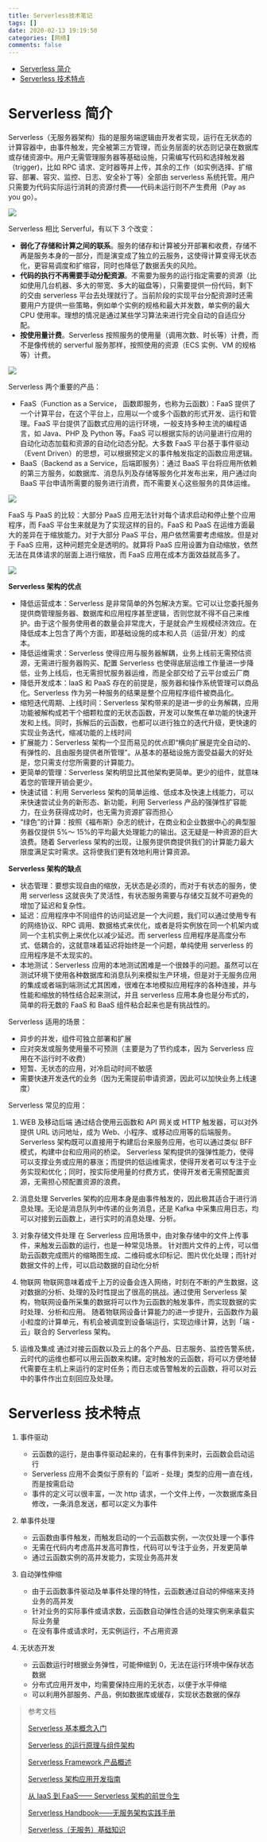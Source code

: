 ```yaml
---
title: Serverless技术笔记
tags: []
date: 2020-02-13 19:19:50
categories: [网络]
comments: false
---
```


- [Serverless 简介](#serverless-简介)
- [Serverless 技术特点](#serverless-技术特点)

<!--more-->

# Serverless 简介

Serverless（无服务器架构）指的是服务端逻辑由开发者实现，运行在无状态的计算容器中，由事件触发，完全被第三方管理，而业务层面的状态则记录在数据库或存储资源中。用户无需管理服务器等基础设施，只需编写代码和选择触发器（trigger)，比如 RPC 请求、定时器等并上传，其余的工作（如实例选择、扩缩容、部署、容灾、监控、日志、安全补丁等）全部由 serverless 系统托管。用户只需要为代码实际运行消耗的资源付费——代码未运行则不产生费用（Pay as you go）。

![](https://cdn.jsdelivr.net/gh/serchaofan/picBed/blog/202203251134740.png)

Serverless 相比 Serverful，有以下 3 个改变：

- **弱化了存储和计算之间的联系**。服务的储存和计算被分开部署和收费，存储不再是服务本身的一部分，而是演变成了独立的云服务，这使得计算变得无状态化，更容易调度和扩缩容，同时也降低了数据丢失的风险。
- **代码的执行不再需要手动分配资源**。不需要为服务的运行指定需要的资源（比如使用几台机器、多大的带宽、多大的磁盘等），只需要提供一份代码，剩下的交由 serverless 平台去处理就行了。当前阶段的实现平台分配资源时还需要用户方提供一些策略，例如单个实例的规格和最大并发数，单实例的最大 CPU 使用率。理想的情况是通过某些学习算法来进行完全自动的自适应分配。
- **按使用量计费**。Serverless 按照服务的使用量（调用次数、时长等）计费，而不是像传统的 serverful 服务那样，按照使用的资源（ECS 实例、VM 的规格等）计费。

![](https://cdn.jsdelivr.net/gh/serchaofan/picBed/blog/202203251134453.png)

Serverless 两个重要的产品：

- FaaS（Function as a Service， 函数即服务，也称为云函数）：FaaS 提供了一个计算平台，在这个平台上，应用以一个或多个函数的形式开发、运行和管理。FaaS 平台提供了函数式应用的运行环境，一般支持多种主流的编程语言，如 Java、PHP 及 Python 等。FaaS 可以根据实际的访问量进行应用的自动化动态加载和资源的自动化动态分配。大多数 FaaS 平台基于事件驱动（Event Driven）的思想，可以根据预定义的事件触发指定的函数应用逻辑。
- BaaS（Backend as a Service，后端即服务）：通过 BaaS 平台将应用所依赖的第三方服务，如数据库、消息队列及存储等服务化并发布出来，用户通过向 BaaS 平台申请所需要的服务进行消费，而不需要关心这些服务的具体运维。

![](https://cdn.jsdelivr.net/gh/serchaofan/picBed/blog/202203251135144.png)

FaaS 与 PaaS 的比较：大部分 PaaS 应用无法针对每个请求启动和停止整个应用程序，而 FaaS 平台生来就是为了实现这样的目的。FaaS 和 PaaS 在运维方面最大的差异在于缩放能力。对于大部分 PaaS 平台，用户依然需要考虑缩放。但是对于 FaaS 应用，这种问题完全是透明的。就算将 PaaS 应用设置为自动缩放，依然无法在具体请求的层面上进行缩放，而 FaaS 应用在成本方面效益就高多了。

![](https://cdn.jsdelivr.net/gh/serchaofan/picBed/blog/202203251135535.png)

**Serverless 架构的优点**

- 降低运营成本：Serverless 是非常简单的外包解决方案。它可以让您委托服务提供商管理服务器、数据库和应用程序甚至逻辑，否则您就不得不自己来维护。由于这个服务使用者的数量会非常庞大，于是就会产生规模经济效应。在降低成本上包含了两个方面，即基础设施的成本和人员（运营/开发）的成本。
- 降低运维需求：Serverless 使得应用与服务器解耦，业务上线前无需预估资源，无需进行服务器购买、配置 Serverless 也使得底层运维工作量进一步降低，业务上线后，也无需担忧服务器运维，而是全部交给了云平台或云厂商
- 降低开发成本：IaaS 和 PaaS 存在的前提是，服务器和操作系统管理可以商品化。Serverless 作为另一种服务的结果是整个应用程序组件被商品化。
- 缩短迭代周期、上线时间：Serverless 架构带来的是进一步的业务解耦，应用功能被解构成若干个细颗粒度的无状态函数，开发可以聚焦在单功能的快速开发和上线。同时，拆解后的云函数，也都可以进行独立的迭代升级，更快速的实现业务迭代，缩减功能的上线时间
- 扩展能力：Serverless 架构一个显而易见的优点即“横向扩展是完全自动的、有弹性的、且由服务提供者所管理”。从基本的基础设施方面受益最大的好处是，您只需支付您所需要的计算能力。
- 更简单的管理：Serverless 架构明显比其他架构更简单。更少的组件，就意味着您的管理开销会更少。
- 快速试错：利用 Serverless 架构的简单运维、低成本及快速上线能力，可以来快速尝试业务的新形态、新功能，利用 Serverless 产品的强弹性扩容能力，在业务获得成功时，也无需为资源扩容而担心
- “绿色”的计算：按照《福布斯》杂志的统计，在商业和企业数据中心的典型服务器仅提供 5%～ 15%的平均最大处理能力的输出。这无疑是一种资源的巨大浪费。随着 Serverless 架构的出现，让服务提供商提供我们的计算能力最大限度满足实时需求。这将使我们更有效地利用计算资源。

**Serverless 架构的缺点**

- 状态管理：要想实现自由的缩放，无状态是必须的，而对于有状态的服务，使用 serverless 这就丧失了灵活性，有状态服务需要与存储交互就不可避免的增加了延迟和复杂性。
- 延迟：应用程序中不同组件的访问延迟是一个大问题，我们可以通过使用专有的网络协议、RPC 调用、数据格式来优化，或者是将实例放在同一个机架内或同一个主机实例上来优化以减少延迟。而 serverless 应用程序是高度分布式、低耦合的，这就意味着延迟将始终是一个问题，单纯使用 serverless 的应用程序是不太现实的。
- 本地测试：Serverless 应用的本地测试困难是一个很棘手的问题。虽然可以在测试环境下使用各种数据库和消息队列来模拟生产环境，但是对于无服务应用的集成或者端到端测试尤其困难，很难在本地模拟应用程序的各种连接，并与性能和缩放的特性结合起来测试，并且 serverless 应用本身也是分布式的，简单的将无数的 FaaS 和 BaaS 组件粘合起来也是有挑战性的。

Serverless 适用的场景：

- 异步的并发，组件可独立部署和扩展
- 应对突发或服务使用量不可预测（主要是为了节约成本，因为 Serverless 应用在不运行时不收费）
- 短暂、无状态的应用，对冷启动时间不敏感
- 需要快速开发迭代的业务（因为无需提前申请资源，因此可以加快业务上线速度）

Serverless 常见的应用：

1. WEB 及移动后端
   通过结合使用云函数和 API 网关或 HTTP 触发器，可以对外提供 URL 访问地址，成为 Web、小程序、或移动应用等的后端服务。Serverless 架构既可以直接用于构建后台来服务应用，也可以通过类似 BFF 模式，构建中台和应用间的桥梁。
   Serverless 架构提供的强弹性能力，使得可以支撑业务或应用的暴涨；而提供的低运维需求，使得开发者可以专注于业务实现和优化；同时，按实际使用量的付费方式，使得开发者无需预配置资源，无需担心预配置资源的浪费。

2. 消息处理
   Serverles 架构的应用本身是由事件触发的，因此极其适合于进行消息处理。无论是消息队列中传递的业务消息，还是 Kafka 中采集应用日志，均可以对接到云函数上，进行实时的消息处理、分析。

3. 对象存储文件处理
   在 Serverless 应用场景中，由对象存储中的文件上传事件，来触发云函数的运行，也是一种常见场景。
   针对图片文件的上传，可以借助云函数完成图片的缩略图生成、二维码或水印标记、图片优化处理；而针对数据文件的上传，可以启动数据的自动化分析

4. 物联网
   物联网意味着成千上万的设备会连入网络，时刻在不断的产生数据，这对数据的分析、处理的及时性提出了很高的挑战。通过使用 Serverless 架构，物联网设备所采集的数据将可以作为云函数的触发事件，而实现数据的实时处理、分析和应用。
   随着物联网设备计算能力的进一步提升，云函数作为最小粒度的计算单元，有机会被调度到设备端运行，实现边缘计算，达到「端 - 云」联合的 Serverless 架构。

5. 运维及集成
   通过对接云函数以及云上的各个产品、日志服务、监控告警系统，云时代的运维也都可以用云函数来构建。定时触发的云函数，将可以方便地替代需要在主机上来运行的定时任务；而日志或告警触发的云函数，将可以对云中的事件作出立刻回应及处理。

# Serverless 技术特点

1. 事件驱动

   - 云函数的运行，是由事件驱动起来的，在有事件到来时，云函数会启动运行
   - Serverless 应用不会类似于原有的「监听 - 处理」类型的应用一直在线，而是按需启动
   - 事件的定义可以很丰富，一次 http 请求，一个文件上传，一次数据库条目修改，一条消息发送，都可以定义为事件

2. 单事件处理

   - 云函数由事件触发，而触发启动的一个云函数实例，一次仅处理一个事件
   - 无需在代码内考虑高并发高可靠性，代码可以专注于业务，开发更简单
   - 通过云函数实例的高并发能力，实现业务高并发

3. 自动弹性伸缩

   - 由于云函数事件驱动及单事件处理的特性，云函数通过自动的伸缩来支持业务的高并发
   - 针对业务的实际事件或请求数，云函数自动弹性合适的处理实例来承载实际业务量
   - 在没有事件或请求时，无实例运行，不占用资源

4. 无状态开发
   - 云函数运行时根据业务弹性，可能伸缩到 0，无法在运行环境中保存状态数据
   - 分布式应用开发中，均需要保持应用的无状态，以便于水平伸缩
   - 可以利用外部服务、产品，例如数据库或缓存，实现状态数据的保存

> 参考文档
>
> [Serverless 基本概念入门](https://china.serverless.com/blog/2019-08-01-serverless-basic-concept)
>
> [Serverless 的运行原理与组件架构](https://china.serverless.com/blog/2019-08-21-serverless-operation-architecture)
>
> [Serverless Framework 产品概述](https://cloud.tencent.com/document/product/1154/38787)
>
> [Serverless 架构应用开发指南](https://serverless.ink/#serverless-%E6%9E%B6%E6%9E%84%E5%BA%94%E7%94%A8%E5%BC%80%E5%8F%91%E6%8C%87%E5%8D%97)
>
> [从 IaaS 到 FaaS—— Serverless 架构的前世今生](https://aws.amazon.com/cn/blogs/china/iaas-faas-serverless/)
>
> [Serverless Handbook——无服务架构实践手册](https://jimmysong.io/serverless-handbook/)
>
> [Serverless（无服务）基础知识](https://juejin.im/post/5d42945ff265da03a715b2f0)
